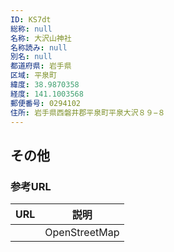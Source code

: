 ```yaml
---
ID: KS7dt
総称: null
名称: 大沢山神社
名称読み: null
別名: null
都道府県: 岩手県
区域: 平泉町
緯度: 38.9870358
経度: 141.1003568
郵便番号: 0294102
住所: 岩手県西磐井郡平泉町平泉大沢８９−８
---
```


## その他

### 参考URL

| URL | 説明          |
| --- | ------------- |
|     | OpenStreetMap |
